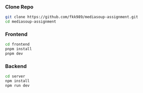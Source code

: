 ### Clone Repo


```bash
git clone https://github.com/fkk989/mediasoup-assignment.git
cd mediasoup-assignment
```

### Frontend

```bash
cd frontend
pnpm install
pnpm dev
```

### Backend

```bash
cd server
npm install
npm run dev
```
